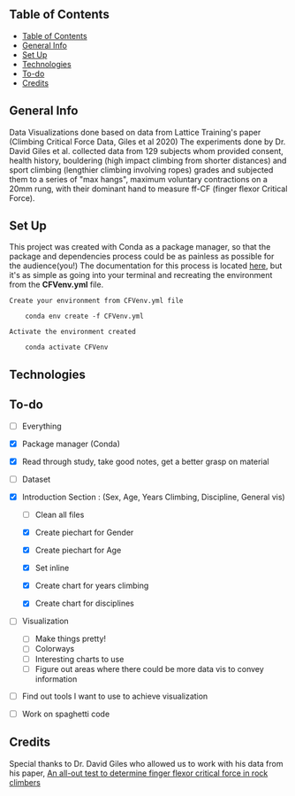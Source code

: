 ## Table of Contents 
- [Table of Contents](#table-of-contents)
- [General Info](#general-info)
- [Set Up](#set-up)
- [Technologies](#technologies)
- [To-do](#to-do)
- [Credits](#credits)


## General Info
Data Visualizations done based on data from Lattice Training's paper (Climbing Critical Force Data, Giles et al 2020)
The experiments done by Dr. David Giles et al. collected data from 129 subjects whom provided consent, health history, bouldering (high impact climbing from shorter distances) and sport climbing (lengthier climbing involving ropes) grades and subjected them to a series of "max hangs", maximum voluntary contractions on a 20mm rung, with their dominant hand to measure ff-CF (finger flexor Critical Force). 

## Set Up
This project was created with Conda as a package manager, so that the package and dependencies process could be as painless as possible for the audience(you!)
The documentation for this process is located [here](https://docs.conda.io/projects/conda/en/latest/user-guide/tasks/manage-environments.html#create-env-from-file), but it's as simple as going into your terminal and recreating the environment from the **CFVenv.yml** file. 

```
Create your environment from CFVenv.yml file

    conda env create -f CFVenv.yml

Activate the environment created

    conda activate CFVenv

```


## Technologies


## To-do
- [ ] Everything
- [x] Package manager (Conda)
- [x] Read through study, take good notes, get a better grasp on material


- [ ] Dataset
- [x] Introduction Section : (Sex, Age, Years Climbing, Discipline, General vis)
  - [ ] Clean all files
  - [x] Create piechart for Gender
  - [x] Create piechart for Age
  - [x] Set inline
  - [x] Create chart for years climbing
  - [x] Create chart for disciplines

  
- [ ] Visualization
  - [ ] Make things pretty! 
  - [ ] Colorways
  - [ ] Interesting charts to use
  - [ ] Figure out areas where there could be more data vis to convey information
- [ ] Find out tools I want to use to achieve visualization

- [ ] Work on spaghetti code




## Credits 
Special thanks to Dr. David Giles who allowed us to work with his data from his paper, [An all-out test to determine finger flexor critical force in rock climbers](https://www.researchgate.net/publication/343601001_An_all-out_test_to_determine_finger_flexor_critical_force_in_rock_climbers) 
